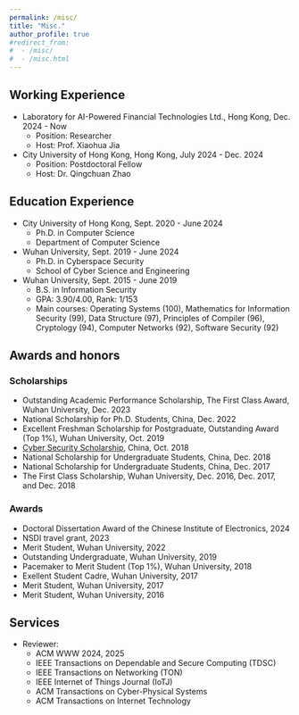 ```yaml
---
permalink: /misc/
title: "Misc."
author_profile: true
#redirect_from:
#  - /misc/
#  - /misc.html
---
```

## Working Experience
- Laboratory for AI-Powered Financial Technologies Ltd., Hong Kong, Dec. 2024 - Now
  - Position: Researcher
  - Host: Prof. Xiaohua Jia
- City University of Hong Kong, Hong Kong, July 2024 - Dec. 2024
  - Position: Postdoctoral Fellow
  - Host: Dr. Qingchuan Zhao

## Education Experience
- City University of Hong Kong, Sept. 2020 - June 2024
  - Ph.D. in Computer Science
  - Department of Computer Science
- Wuhan University, Sept. 2019 - June 2024
  - Ph.D. in Cyberspace Security
  - School of Cyber Science and Engineering
- Wuhan University, Sept. 2015 - June 2019
  - B.S. in Information Security
  - GPA: 3.90/4.00, Rank: 1/153
  - Main courses: Operating Systems (100), Mathematics for Information Security (99), Data Structure (97), Principles of Compiler (96), Cryptology (94), Computer Networks (92), Software Security (92)

## Awards and honors
### Scholarships
* Outstanding Academic Performance Scholarship, The First Class Award, Wuhan University, Dec. 2023
* National Scholarship for Ph.D. Students, China, Dec. 2022
* Excellent Freshman Scholarship for Postgraduate, Outstanding Award (Top 1%), Wuhan University, Oct. 2019
* [Cyber Security Scholarship](http://www.cidf.net/2018-08/23/c_1123316483.htm), China, Oct. 2018
* National Scholarship for Undergraduate Students, China, Dec. 2018
* National Scholarship for Undergraduate Students, China, Dec. 2017
* The First Class Scholarship, Wuhan University, Dec. 2016, Dec. 2017, and Dec. 2018


### Awards
* Doctoral Dissertation Award of the Chinese Institute of Electronics, 2024
* NSDI travel grant, 2023
* Merit Student, Wuhan University, 2022
* Outstanding Undergraduate, Wuhan University, 2019
* Pacemaker to Merit Student (Top 1%), Wuhan University, 2018
* Exellent Student Cadre, Wuhan University, 2017
* Merit Student, Wuhan University, 2017
* Merit Student, Wuhan University, 2016


## Services
- Reviewer:
  - ACM WWW 2024, 2025
  - IEEE Transactions on Dependable and Secure Computing (TDSC)
  - IEEE Transactions on Networking (TON)
  - IEEE Internet of Things Journal (IoTJ)
  - ACM Transactions on Cyber-Physical Systems
  - ACM Transactions on Internet Technology

